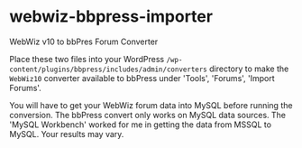 # webwiz-bbpress-importer
WebWiz v10 to bbPres Forum Converter

Place these two files into your WordPress `/wp-content/plugins/bbpress/includes/admin/converters` directory 
to make the `WebWiz10` converter available to bbPress under 'Tools', 'Forums', 'Import Forums'.

You will have to get your WebWiz forum data into MySQL before running the conversion. The bbPress convert
only works on MySQL data sources. The 'MySQL Workbench' worked for me in getting the data from MSSQL to MySQL.
Your results may vary.
